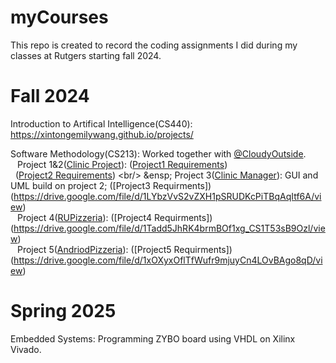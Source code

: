 # myCourses
This repo is created to record the coding assignments I did during my classes at Rutgers starting fall 2024.

# Fall 2024
Introduction to Artifical Intelligence(CS440): https://xintongemilywang.github.io/projects/


Software Methodology(CS213): Worked together with [@CloudyOutside](https://www.github.com/CloudyOutside). <br/>
&ensp; Project 1&2([Clinic Project](https://github.com/scarletrat/ClinicProject)): ([Project1 Requirements](https://drive.google.com/file/d/1apouvBZ2b1mvGOR6oiEHSbFa8uEmHEQ2/view)) <br/> 
&nbsp; ([Project2 Requirements]([https://drive.google.com/file/d/1apouvBZ2b1mvGOR6oiEHSbFa8uEmHEQ2/view](https://drive.google.com/file/d/1yq51HquCGO0N1EgVQxIo-WrDjT6EQU0z/view))) <br/>
&ensp; Project 3([Clinic Manager](https://github.com/scarletrat/ClinicManager)): GUI and UML build on project 2; ([Project3 Requirments])(https://drive.google.com/file/d/1LYbzVvS2vZXH1pSRUDKcPiTBqAqItf6A/view) <br/>
&ensp; Project 4([RUPizzeria](https://github.com/scarletrat/RUPizzeria)): ([Project4 Requirments])(https://drive.google.com/file/d/1Tadd5JhRK4brmBOf1xg_CS1T53sB9Ozl/view) <br/>
&ensp; Project 5([AndriodPizzeria](https://github.com/scarletrat/AndriodPizzeria)): ([Project5 Requirments])(https://drive.google.com/file/d/1xOXyxOflTfWufr9mjuyCn4LOvBAgo8qD/view) <br/>

# Spring 2025
Embedded Systems: Programming ZYBO board using VHDL on Xilinx Vivado.
